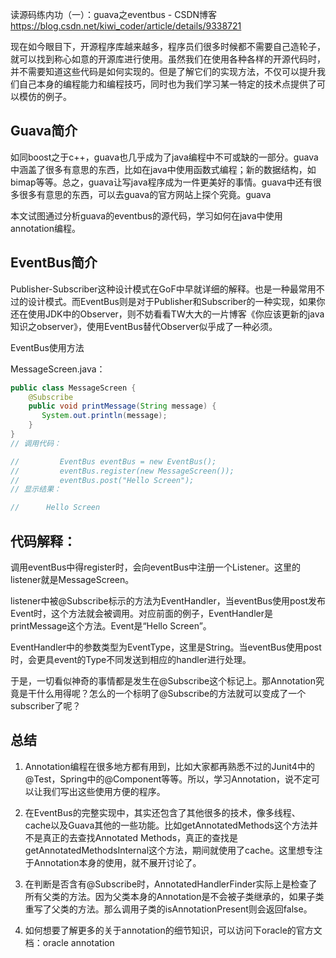 

读源码练内功（一）：guava之eventbus - CSDN博客 https://blog.csdn.net/kiwi_coder/article/details/9338721


现在如今眼目下，开源程序库越来越多，程序员们很多时候都不需要自己造轮子，就可以找到称心如意的开源库进行使用。虽然我们在使用各种各样的开源代码时，并不需要知道这些代码是如何实现的。但是了解它们的实现方法，不仅可以提升我们自己本身的编程能力和编程技巧，同时也为我们学习某一特定的技术点提供了可以模仿的例子。



## Guava简介

如同boost之于c++，guava也几乎成为了java编程中不可或缺的一部分。guava中涵盖了很多有意思的东西，比如在java中使用函数式编程；新的数据结构，如bimap等等。总之，guava让写java程序成为一件更美好的事情。guava中还有很多很多有意思的东西，可以去guava的官方网站上探个究竟。guava

本文试图通过分析guava的eventbus的源代码，学习如何在java中使用annotation编程。

## EventBus简介

Publisher-Subscriber这种设计模式在GoF中早就详细的解释。也是一种最常用不过的设计模式。而EventBus则是对于Publisher和Subscriber的一种实现，如果你还在使用JDK中的Observer，则不妨看看TW大大的一片博客《你应该更新的java知识之observer》，使用EventBus替代Observer似乎成了一种必须。

EventBus使用方法

MessageScreen.java：

```java
public class MessageScreen {
    @Subscribe
    public void printMessage(String message) {
       System.out.println(message);
    }
}
// 调用代码：

//         EventBus eventBus = new EventBus();
//         eventBus.register(new MessageScreen());
//         eventBus.post("Hello Screen");
// 显示结果：

//      Hello Screen
```


## 代码解释：

调用eventBus中得register时，会向eventBus中注册一个Listener。这里的listener就是MessageScreen。

listener中被@Subscribe标示的方法为EventHandler，当eventBus使用post发布Event时，这个方法就会被调用。对应前面的例子，EventHandler是printMessage这个方法。Event是“Hello Screen”。

EventHandler中的参数类型为EventType，这里是String。当eventBus使用post时，会更具event的Type不同发送到相应的handler进行处理。

于是，一切看似神奇的事情都是发生在@Subscribe这个标记上。那Annotation究竟是干什么用得呢？怎么的一个标明了@Subscribe的方法就可以变成了一个subscriber了呢？

## 总结

1. Annotation编程在很多地方都有用到，比如大家都再熟悉不过的Junit4中的@Test，Spring中的@Component等等。所以，学习Annotation，说不定可以让我们写出这些使用方便的程序。

2. 在EventBus的完整实现中，其实还包含了其他很多的技术，像多线程、cache以及Guava其他的一些功能。比如getAnnotatedMethods这个方法并不是真正的去查找Annotated Methods，真正的查找是getAnnotatedMethodsInternal这个方法，期间就使用了cache。这里想专注于Annotation本身的使用，就不展开讨论了。

3. 在判断是否含有@Subscribe时，AnnotatedHandlerFinder实际上是检查了所有父类的方法。因为父类本身的Annotation是不会被子类继承的，如果子类重写了父类的方法。那么调用子类的isAnnotationPresent则会返回false。

4. 如何想要了解更多的关于annotation的细节知识，可以访问下oracle的官方文档：oracle annotation
